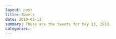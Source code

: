 ```yaml
---
layout: post
title: Tweets
date: 2019-05-13
summary: These are the tweets for May 13, 2019.
categories:
---
```


